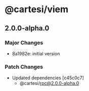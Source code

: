 # @cartesi/viem

## 2.0.0-alpha.0

### Major Changes

- 8a1982e: initial version

### Patch Changes

- Updated dependencies [c45c0c7]
    - @cartesi/rpc@2.0.0-alpha.0

